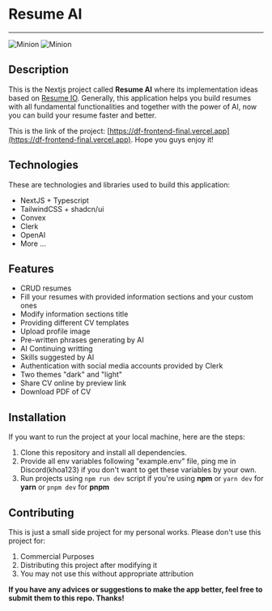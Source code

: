 # Resume AI
___
![Minion](https://imgtr.ee/images/2023/10/24/77106094483f58e2c01d74d0deef7f00.png)
![Minion](https://imgtr.ee/images/2023/10/24/452adad89fae65ba2e54b3efd3d9b1e0.png)
## Description
This is the Nextjs project called **Resume AI** where its implementation ideas based on [Resume IO]([https://resume.io]). Generally, this application helps you build resumes with all fundamental functionalities and together with the power of AI, now you can build your resume faster and better.

This is the link of the project: [https://df-frontend-final.vercel.app](https://df-frontend-final.vercel.app).
Hope you guys enjoy it!

## Technologies
These are technologies and libraries used to build this application:
+ NextJS + Typescript
+ TailwindCSS + shadcn/ui
+ Convex
+ Clerk
+ OpenAI
+ More ...
  
## Features
+ CRUD resumes
+ Fill your resumes with provided information sections and your custom ones
+ Modify information sections title
+ Providing different CV templates
+ Upload profile image
+ Pre-written phrases generating by AI
+ AI Continuing writting
+ Skills suggested by AI
+ Authentication with social media accounts provided by Clerk
+ Two themes "dark" and "light"
+ Share CV online by preview link
+ Download PDF of CV

## Installation
If you want to run the project at your local machine, here are the steps:
1. Clone this repository and install all dependencies.
2. Provide all env variables following "example.env" file, ping me in Discord(khoa123) if you don't want to get these variables by your own.
3. Run projects using `npm run dev` script if you're using **npm** or `yarn dev` for **yarn** or `pnpm dev` for **pnpm**

## Contributing
This is just a small side project for my personal works. Please don't use this project for:
1. Commercial Purposes
2. Distributing this project after modifying it
3. You may not use this without appropriate attribution

**If you have any advices or suggestions to make the app better, feel free to submit them to this repo. Thanks!**
